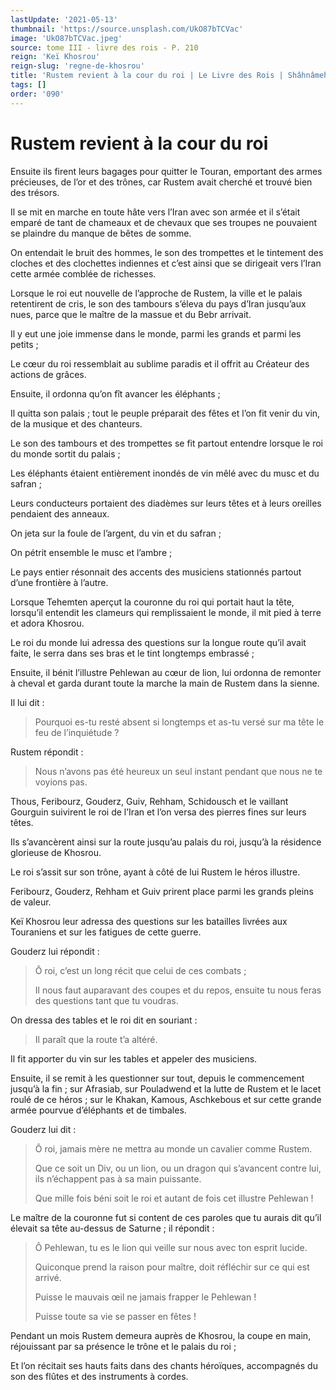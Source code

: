 ```yaml
---
lastUpdate: '2021-05-13'
thumbnail: 'https://source.unsplash.com/UkO87bTCVac'
image: 'UkO87bTCVac.jpeg'
source: tome III - livre des rois - P. 210
reign: 'Keï Khosrou'
reign-slug: 'regne-de-khosrou'
title: 'Rustem revient à la cour du roi | Le Livre des Rois | Shâhnâmeh'
tags: []
order: '090'
---
```


# Rustem revient à la cour du roi

Ensuite ils firent leurs bagages pour quitter le Touran, emportant des armes précieuses, de l’or et des trônes, car Rustem avait cherché et trouvé bien des trésors.

Il se mit en marche en toute hâte vers l’Iran avec son armée et il s’était emparé de tant de chameaux et de chevaux que ses troupes ne pouvaient se plaindre du manque de bêtes de somme.

On entendait le bruit des hommes, le son des trompettes et le tintement des cloches et des clochettes indiennes et c’est ainsi que se dirigeait vers l’Iran cette armée comblée de richesses.

Lorsque le roi eut nouvelle de l’approche de Rustem, la ville et le palais retentirent de cris, le son des tambours s’éleva du pays d’Iran jusqu’aux nues, parce que le maître de la massue et du Bebr arrivait.

Il y eut une joie immense dans le monde, parmi les grands et parmi les petits ;

Le cœur du roi ressemblait au sublime paradis et il offrit au Créateur des actions de grâces.

Ensuite, il ordonna qu’on fît avancer les éléphants ;

Il quitta son palais ; tout le peuple préparait des fêtes et l’on fit venir du vin, de la musique et des chanteurs.

Le son des tambours et des trompettes se fit partout entendre lorsque le roi du monde sortit du palais ;

Les éléphants étaient entièrement inondés de vin mêlé avec du musc et du safran ;

Leurs conducteurs portaient des diadèmes sur leurs têtes et à leurs oreilles pendaient des anneaux.

On jeta sur la foule de l’argent, du vin et du safran ;

On pétrit ensemble le musc et l’ambre ;

Le pays entier résonnait des accents des musiciens stationnés partout d’une frontière à l’autre.

Lorsque Tehemten aperçut la couronne du roi qui portait haut la tête, lorsqu’il entendit les clameurs qui remplissaient le monde, il mit pied à terre et adora Khosrou.

Le roi du monde lui adressa des questions sur la longue route qu’il avait faite, le serra dans ses bras et le tint longtemps embrassé ;

Ensuite, il bénit l’illustre Pehlewan au cœur de lion, lui ordonna de remonter à cheval et garda durant toute la marche la main de Rustem dans la sienne.

Il lui dit :

> Pourquoi es-tu resté absent si longtemps et as-tu versé sur ma tête le feu de l’inquiétude ?

Rustem répondit :

> Nous n’avons pas été heureux un seul instant pendant que nous ne te voyions pas.

Thous, Feribourz, Gouderz, Guiv, Rehham, Schidousch et le vaillant Gourguin suivirent le roi de l’Iran et l’on versa des pierres fines sur leurs têtes.

Ils s’avancèrent ainsi sur la route jusqu’au palais du roi, jusqu’à la résidence glorieuse de Khosrou.

Le roi s’assit sur son trône, ayant à côté de lui Rustem le héros illustre.

Feribourz, Gouderz, Rehham et Guiv prirent place parmi les grands pleins de valeur.

Keï Khosrou leur adressa des questions sur les batailles livrées aux Touraniens et sur les fatigues de cette guerre.

Gouderz lui répondit :

> Ô roi, c’est un long récit que celui de ces combats ;
>
> Il nous faut auparavant des coupes et du repos, ensuite tu nous feras des questions tant que tu voudras.

On dressa des tables et le roi dit en souriant :

> Il paraît que la route t’a altéré.

Il fit apporter du vin sur les tables et appeler des musiciens.

Ensuite, il se remit à les questionner sur tout, depuis le commencement jusqu’à la fin ; sur Afrasiab, sur Pouladwend et la lutte de Rustem et le lacet roulé de ce héros ; sur le Khakan, Kamous, Aschkebous et sur cette grande armée pourvue d’éléphants et de timbales.

Gouderz lui dit :

> Ô roi, jamais mère ne mettra au monde un cavalier comme Rustem.
>
> Que ce soit un Div, ou un lion, ou un dragon qui s’avancent contre lui, ils n’échappent pas à sa main puissante.
>
> Que mille fois béni soit le roi et autant de fois cet illustre Pehlewan !

Le maître de la couronne fut si content de ces paroles que tu aurais dit qu’il élevait sa tête au-dessus de Saturne ; il répondit :

> Ô Pehlewan, tu es le lion qui veille sur nous avec ton esprit lucide.
>
> Quiconque prend la raison pour maître, doit réfléchir sur ce qui est arrivé.
>
> Puisse le mauvais œil ne jamais frapper le Pehlewan !
>
> Puisse toute sa vie se passer en fêtes !

Pendant un mois Rustem demeura auprès de Khosrou, la coupe en main, réjouissant par sa présence le trône et le palais du roi ;

Et l’on récitait ses hauts faits dans des chants héroïques, accompagnés du son des flûtes et des instruments à cordes.
